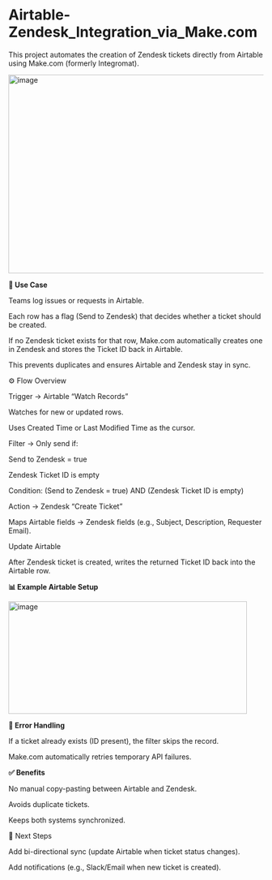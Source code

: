 # Airtable-Zendesk_Integration_via_Make.com
This project automates the creation of Zendesk tickets directly from Airtable using Make.com  (formerly Integromat).

<img width="914" height="392" alt="image" src="https://github.com/user-attachments/assets/6f1cc71b-c0e8-4f6d-8a7e-63301d503313" />


**🔧 Use Case**

Teams log issues or requests in Airtable.

Each row has a flag (Send to Zendesk) that decides whether a ticket should be created.

If no Zendesk ticket exists for that row, Make.com automatically creates one in Zendesk and stores the Ticket ID back in Airtable.

This prevents duplicates and ensures Airtable and Zendesk stay in sync.

⚙️ Flow Overview

Trigger → Airtable “Watch Records”

Watches for new or updated rows.

Uses Created Time or Last Modified Time as the cursor.

Filter → Only send if:

Send to Zendesk = true

Zendesk Ticket ID is empty

Condition:
(Send to Zendesk = true) AND (Zendesk Ticket ID is empty)


Action → Zendesk “Create Ticket”

Maps Airtable fields → Zendesk fields (e.g., Subject, Description, Requester Email).

Update Airtable

After Zendesk ticket is created, writes the returned Ticket ID back into the Airtable row.

**📊 Example Airtable Setup**

<img width="471" height="222" alt="image" src="https://github.com/user-attachments/assets/d14f6960-8c97-4dca-82aa-5139be080aa4" />


**🚦 Error Handling**

If a ticket already exists (ID present), the filter skips the record.

Make.com automatically retries temporary API failures.

**✅ Benefits**

No manual copy-pasting between Airtable and Zendesk.

Avoids duplicate tickets.

Keeps both systems synchronized.

📌 Next Steps

Add bi-directional sync (update Airtable when ticket status changes).

Add notifications (e.g., Slack/Email when new ticket is created).
